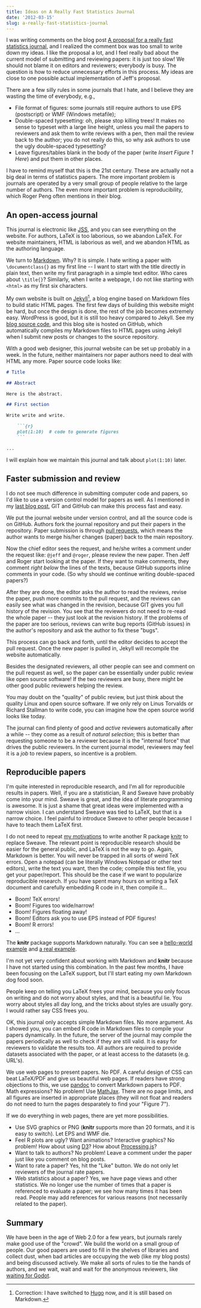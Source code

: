 ```yaml
---
title: Ideas on A Really Fast Statistics Journal
date: '2012-03-15'
slug: a-really-fast-statistics-journal
---
```


I was writing comments on the blog post [A proposal for a really fast statistics journal](http://simplystatistics.tumblr.com/post/19289280474/a-proposal-for-a-really-fast-statistics-journal), and I realized the comment box was too small to write down my ideas. I like the proposal a lot, and I feel really bad about the current model of submitting and reviewing papers: it is just too slow! We should not blame it on editors and reviewers; everybody is busy. The question is how to reduce unnecessary efforts in this process. My ideas are close to one possible actual implementation of Jeff's proposal.

There are a few silly rules in some journals that I hate, and I believe they are wasting the time of everybody, e.g.,

- File format of figures: some journals still require authors to use EPS (postscript) or WMF (Windows metafile);
- Double-spaced typesetting: oh, please stop killing trees! It makes no sense to typeset with a large line height, unless you mail the papers to reviewers and ask them to write reviews with a pen, then mail the review back to the author; you do not really do this, so why ask authors to use the ugly double-spaced typesetting?
- Leave figures/tables blank in the body of the paper (write _Insert Figure 1 Here_) and put them in other places.

I have to remind myself that this is the 21st century. These are actually not a big deal in terms of statistics papers. The more important problem is journals are operated by a very small group of people relative to the large number of authors. The even more important problem is reproducibility, which Roger Peng often mentions in their blog.

## An open-access journal

This journal is electronic like [JSS](http://www.jstatsoft.org/), and you can see everything on the website. For authors, LaTeX is too laborious, so we abandon LaTeX. For website maintainers, HTML is laborious as well, and we abandon HTML as the authoring language.

We turn to [Markdown](http://daringfireball.net/projects/markdown/). Why? It is simple. I hate writing a paper with `\documentclass{}` as my first line -- I want to start with the title directly in plain text, then write my first paragraph in a simple text editor. Who cares about `\title{}`? Similarly, when I write a webpage, I do not like starting with `<html>` as my first six characters.

My own website is built on [Jekyll](https://github.com/mojombo/jekyll)[^1], a blog engine based on Markdown files to build static HTML pages. The first few days of building this website might be hard, but once the design is done, the rest of the job becomes extremely easy. WordPress is good, but it is still too heavy compared to Jekyll. See my [blog source code](https://github.com/yihui/en), and this blog site is hosted on GitHub, which automatically compiles my Markdown files to HTML pages using Jekyll when I submit new posts or changes to the source repository.

With a good web designer, this journal website can be set up probably in a week. In the future, neither maintainers nor paper authors need to deal with HTML any more. Paper source code looks like:

```markdown
# Title

## Abstract

Here is the abstract.

## First section

Write write and write.

    ```{r}
    plot(1:10)  # code to generate figures
    ```

...
```

I will explain how we maintain this journal and talk about `plot(1:10)` later.

## Faster submission and review

I do not see much difference in submitting computer code and papers, so I'd like to use a version control model for papers as well. As I mentioned in my [last blog post](/en/2011/12/how-to-become-an-efficient-and-collaborative-r-programmer/), GIT and GitHub can make this process fast and easy.

We put the journal website under version control, and all the source code is on GitHub. Authors fork the journal repository and put their papers in the repository. Paper submission is through [pull requests](http://help.github.com/send-pull-requests/), which means the author wants to merge his/her changes (paper) back to the main repository.

Now the chief editor sees the request, and he/she writes a comment under the request like: `@jeff` and `@roger`, please review the new paper. Then Jeff and Roger start looking at the paper. If they want to make comments, they comment _right below_ the lines of the texts, because GitHub supports inline comments in your code. (So why should we continue writing double-spaced papers?)

After they are done, the editor asks the author to read the reviews, revise the paper, push more commits to the pull request, and the reviews can easily see what was changed in the revision, because GIT gives you full history of the revision. You see that the reviewers do not need to re-read the whole paper -- they just look at the revision history. If the problems of the paper are too serious, reviews can write bug reports (GitHub issues) in the author's repository and ask the author to fix these "bugs".

This process can go back and forth, until the editor decides to accept the pull request. Once the new paper is pulled in, Jekyll will recompile the website automatically.

Besides the designated reviewers, all other people can see and comment on the pull request as well, so the paper can be essentially under public review like open source software! If the two reviewers are busy, there might be other good public reviewers helping the review.

You may doubt on the "quality" of public review, but just think about the quality Linux and open source software. If we only rely on Linus Torvalds or Richard Stallman to write code, you can imagine how the open source world looks like today.

The journal can find plenty of good and _active_ reviewers automatically after a while -- they come as a result of _natural selection_; this is better than requesting someone to be a reviewer because it is the "internal force" that drives the public reviewers. In the current journal model, reviewers may feel it is a _job_ to review papers, so incentive is a problem.

## Reproducible papers

I'm quite interested in reproducible research, and I'm all for reproducible results in papers. Well, if you are a statistician, R and Sweave have probably come into your mind. Sweave is great, and the idea of literate programming is awesome. It is just a shame that great ideas were implemented with a narrow vision. I can understand Sweave was tied to LaTeX, but that is a narrow choice. I feel painful to introduce Sweave to other people because I have to teach them LaTeX first.

I do not need to repeat [my motivations](https://github.com/yihui/knitr#readme) to write another R package [knitr](/knitr/) to replace Sweave. The relevant point is reproducible research should be easier for the general public, and LaTeX is not the way to go. Again, Markdown is better. You will never be trapped in all sorts of weird TeX errors. Open a notepad (can be literally Windows Notepad or other text editors), write the text you want, then the code; compile this text file, you get your paper/report. This should be the case if we want to popularize reproducible research. If you have spent many hours on writing a TeX document and carefully embedding R code in it, then compile it...

- Boom! TeX errors!
- Boom! Figures too wide/narrow!
- Boom! Figures floating away!
- Boom! Editors ask you to use EPS instead of PDF figures!
- Boom! R errors!
- ...

The **knitr** package supports Markdown naturally. You can see a [hello-world example](https://github.com/yihui/knitr/blob/master/inst/examples/knitr-minimal.md) and [a real example](http://t.co/eBcm59sW).

I'm not yet very confident about working with Markdown and **knitr** because I have not started using this combination. In the past few months, I have been focusing on the LaTeX support, but I'll start eating my own Markdown dog food soon.

People keep on telling you LaTeX frees your mind, because you only focus on writing and do not worry about styles, and that is a beautiful lie. You worry about styles all day long, and the tricks about styles are usually gory. I would rather say CSS frees you.

OK, this journal only accepts simple Markdown files. No more argument. As I showed you, you can embed R code in Markdown files to compile your papers dynamically. In the future, the server of the journal may compile the papers periodically as well to check if they are still valid. It is easy for reviewers to validate the results too. All authors are required to provide datasets associated with the paper, or at least access to the datasets (e.g. URL's).

We use web pages to present papers. No PDF. A careful design of CSS can beat LaTeX/PDF and give us beautiful web pages. If readers have strong objections to this, we use [pandoc](http://johnmacfarlane.net/pandoc/) to convert Markdown papers to PDF. Math expressions? No problem! Use [MathJax](http://www.mathjax.org/). There are no page limits, and all figures are inserted in appropriate places (they will not float and readers do not need to turn the pages desparately to find your "Figure 7").

If we do everything in web pages, there are yet more possibilities.

- Use SVG graphics or PNG (**knitr** supports more than 20 formats, and it is easy to switch). Let EPS and WMF die.
- Feel R plots are ugly? Want animations? Interactive graphics? No problem! How about using [D3](http://mbostock.github.com/d3/)? How about [Processing.js](http://processingjs.org/)?
- Want to talk to authors? No problem! Leave a comment under the paper just like you comment on blog posts.
- Want to rate a paper? Yes, hit the "Like" button. We do not only let reviewers of the journal rate papers.
- Web statistics about a paper? Yes, we have page views and other statistics. We no longer use the number of times that a paper is referenced to evaluate a paper; we see how many times it has been read. People may add references for various reasons (not necessarily related to the paper).

## Summary

We have been in the age of Web 2.0 for a few years, but journals rarely make good use of the "crowd". We build the world on a small group of people. Our good papers are used to fill in the shelves of libraries and collect dust, when bad articles are occupying the web (like my blog posts) and being discussed actively. We make all sorts of rules to tie the hands of authors, and we wait, wait and wait for the anonymous reviewers, like [waiting for Godot](http://en.wikipedia.org/wiki/Waiting_for_Godot).


[^1]: Correction: I have switched to [Hugo](https://gohugo.io) now, and it is still based on Markdown.
